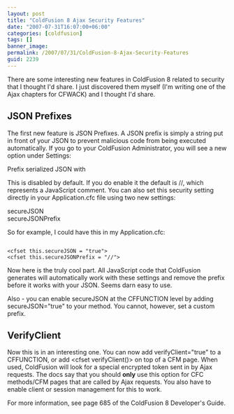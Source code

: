 ```yaml
---
layout: post
title: "ColdFusion 8 Ajax Security Features"
date: "2007-07-31T16:07:00+06:00"
categories: [coldfusion]
tags: []
banner_image: 
permalink: /2007/07/31/ColdFusion-8-Ajax-Security-Features
guid: 2239
---
```


There are some interesting new features in ColdFusion 8 related to security that I thought I'd share. I just discovered them myself (I'm writing one of the Ajax chapters for CFWACK) and I thought I'd share.

<h2>JSON Prefixes</h2>

The first new feature is JSON Prefixes. A JSON prefix is simply a string put in front of your JSON to prevent malicious code from being executed automatically. If you go to your ColdFusion Administrator, you will see a new option under Settings:

Prefix serialized JSON with

This is disabled by default. If you do enable it the default is //, which represents a JavaScript comment. You can also set this security setting directly in your Application.cfc file using two new settings: 

secureJSON<br />
secureJSONPrefix

So for example, I could have this in my Application.cfc:

<code>
&lt;cfset this.secureJSON = "true"&gt;
&lt;cfset this.secureJSONPrefix = "//"&gt;
</code>

Now here is the truly cool part. All JavaScript code that ColdFusion generates will automatically work with these settings and remove the prefix before it works with your JSON. Seems darn easy to use.

Also - you can enable secureJSON at the CFFUNCTION level by adding secureJSON="true" to your method. You cannot, however, set a custom prefix.

<h2>VerifyClient</h2>

Now this is in an interesting one. You can now add verifyClient="true" to a CFFUNCTION, or add &lt;cfset verifyClient()&gt; on top of a CFM page. When used, ColdFusion will look for a special encrypted token sent in by Ajax requests. The docs say that you should <b>only</b> use this option for CFC methods/CFM pages that are called by Ajax requests. You also have to enable client or session management for this to work.

For more information, see page 685 of the ColdFusion 8 Developer's Guide.